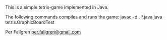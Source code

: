 This is a simple tetris-game implemented in Java.

The following commands compiles and runs the game:
javac -d . *.java
java tetris.GraphicBoardTest

Per Fallgren
per.fallgren@gmail.com






